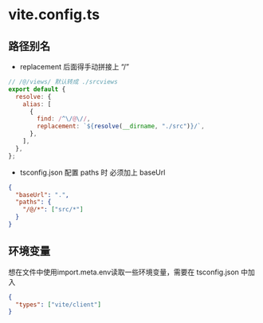 # vite.config.ts

## 路径别名

- replacement 后面得手动拼接上 “/”

```js
// /@/views/ 默认转成 ./srcviews
export default {
  resolve: {
    alias: [
      {
        find: /^\/@\//,
        replacement: `${resolve(__dirname, "./src")}/`,
      },
    ],
  },
};
```

- tsconfig.json 配置 paths 时 必须加上 baseUrl

```json
{
  "baseUrl": ".",
  "paths": {
    "/@/*": ["src/*"]
  }
}
```

## 环境变量

想在文件中使用import.meta.env读取一些环境变量，需要在 tsconfig.json 中加入

```json
{
  "types": ["vite/client"]
}
```
